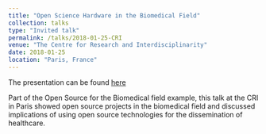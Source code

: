 ```yaml
---
title: "Open Science Hardware in the Biomedical Field"
collection: talks
type: "Invited talk"
permalink: /talks/2018-01-25-CRI
venue: "The Centre for Research and Interdisciplinarity"
date: 2018-01-25
location: "Paris, France"
---
```



The presentation can be found [here](http://amchagas.github.io/files/presentations/open_source_in_the_biomedical_field-CRI.pdf)

Part of the Open Source for the Biomedical field example, this talk at the CRI in Paris showed open source projects in the biomedical field and discussed implications of using open source technologies for the dissemination of healthcare.
